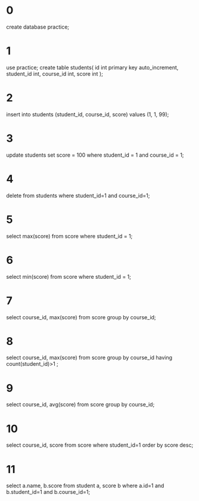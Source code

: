 # 0
create database practice;
# 1
use practice;
create table students(
                       id int primary key auto_increment,
                       student_id int,
                       course_id int,
                       score int
);
# 2
insert into students (student_id, course_id, score)
values (1, 1, 99);
# 3
update students set score = 100
where student_id = 1 and course_id = 1;
# 4
delete from students where student_id=1 and course_id=1;
# 5
select max(score) from score where student_id = 1;
# 6
select min(score) from score where student_id = 1;
# 7
select course_id, max(score) from score group by course_id;
# 8
select course_id, max(score) from score group by course_id having count(student_id)>1 ;
# 9
select course_id, avg(score) from score group by course_id;
# 10
select course_id, score from score where student_id=1 order by score desc;
# 11
select a.name, b.score from student a, score b where a.id=1 and b.student_id=1 and b.course_id=1;
